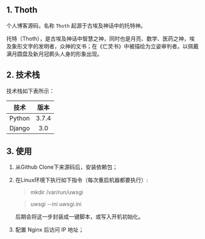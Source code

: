 ## 1. Thoth
个人博客源码，名称 `Thoth` 起源于古埃及神话中的托特神。

托特（Thoth），是古埃及神话中智慧之神，同时也是月亮、数学、医药之神，埃及象形文字的发明者，众神的文书；在《亡灵书》中被描绘为立姿审判者。以佩戴满月圆盘及新月冠鹮头人身的形象出现。

## 2. 技术栈

技术栈如下表所示：

|  技术  | 版本     |
| :----------: | :-----------:  |
|  Python  | 3.7.4     |
|  Django    | 3.0    |

## 3. 使用

1. 从Github Clone下来源码后，安装依赖包；
2. 在Linux环境下执行如下指令（每次重启机器都要执行）:

    > mkdir /var/run/uwsgi
    
    > uwsgi --ini uwsgi.ini
    
    后期会将这一步封装成一键脚本，或写入开机初始化。

3. 配置 Nginx 后访问 IP 地址；
